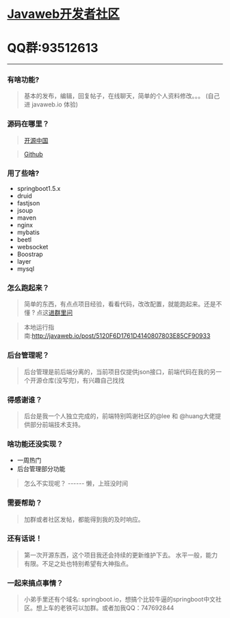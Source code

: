 # [Javaweb开发者社区]( http://javaweb.io)
# QQ群:93512613
***
### 有啥功能?
> 基本的发布，编辑，回复帖子，在线聊天，简单的个人资料修改。。。 (自己进 javaweb.io 体验)
### 源码在哪里？
> [开源中国]( https://gitee.com/KevinBlandy/javaweb-community)

> [Github]( https://github.com/KevinBlandy/javaweb-community)
### 用了些啥?
* springboot1.5.x
* druid
* fastjson
* jsoup
* maven
* nginx
* mybatis
* beetl
* websocket
* Boostrap
* layer
* mysql

### 怎么跑起来？
> 简单的东西，有点点项目经验，看看代码，改改配置，就能跑起来。还是不懂 ? 点这[进群里问]( //shang.qq.com/wpa/qunwpa?idkey=0d7bad56dd20ec31ecbc7c354ae89d5169ac83b3a7ccc66744972d5d47cec595)

> 本地运行指南:http://javaweb.io/post/5120F6D1761D4140807803E85CF90933

### 后台管理呢？
> 后台管理是前后端分离的，当前项目仅提供json接口，前端代码在我的另一个开源仓库(没写完)，有兴趣自己找找

### 得感谢谁？
> 后台是我一个人独立完成的，前端特别鸣谢社区的@lee 和 @huang大佬提供部分前端技术支持。

### 啥功能还没实现？
* 一周热门
* 后台管理部分功能
> 怎么不实现呢？  ------ 懒，上班没时间

### 需要帮助？
> 加群或者社区发帖，都能得到我的及时响应。

### 还有话说！
> 第一次开源东西，这个项目我还会持续的更新维护下去。 水平一般，能力有限。不足之处也特别希望有大神指点。

### 一起来搞点事情？
> 小弟手里还有个域名: springboot.io，想搞个比较牛逼的springboot中文社区。想上车的老铁可以加群。或者加我QQ：747692844



